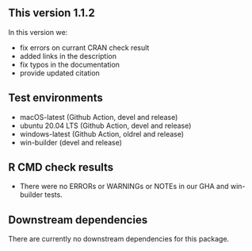 ## This version 1.1.2
In this version we:
- fix errors on currant CRAN check result
- added links in the description
- fix typos in the documentation
- provide updated citation

## Test environments
* macOS-latest (Github Action, devel and release)
* ubuntu 20.04 LTS (Github Action, devel and release)
* windows-latest (Github Action, oldrel and release)
* win-builder (devel and release)

## R CMD check results

* There were no ERRORs or WARNINGs or NOTEs in our GHA and win-builder tests.

## Downstream dependencies
There are currently no downstream dependencies for this package.
